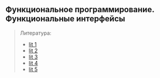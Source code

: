 ## Функциональное программирование. Функциональные интерфейсы


> Литература:
>   * [lit 1](https://metanit.com/java/tutorial/9.3.php)
>   * [lit 2](https://www.ibm.com/developerworks/ru/library/j-java8lambdas/index.html)
>   * [lit 3](https://riptutorial.com/ru/java/example/2353/%D0%B2%D0%B2%D0%B5%D0%B4%D0%B5%D0%BD%D0%B8%D0%B5-%D0%B2-java-lambdas)
>   * [lit 4](https://www.codeflow.site/ru/article/java-8-functional-interfaces)
>   * [lit 5](https://javanerd.ru/%D0%BE%D1%81%D0%BD%D0%BE%D0%B2%D1%8B-java/%D1%84%D1%83%D0%BD%D0%BA%D1%86%D0%B8%D0%BE%D0%BD%D0%B0%D0%BB%D1%8C%D0%BD%D1%8B%D0%B5-%D0%B8%D0%BD%D1%82%D0%B5%D1%80%D1%84%D0%B5%D0%B9%D1%81%D1%8B-%D0%B2-java-8/)